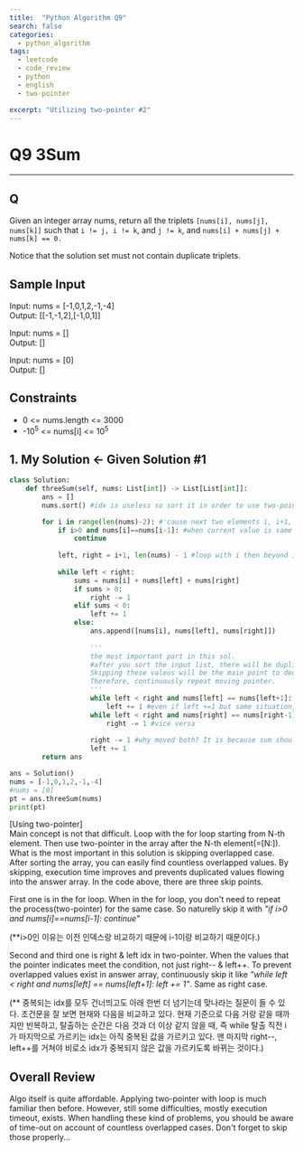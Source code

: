 ```yaml
---
title:  "Python Algorithm Q9"
search: false
categories: 
  - python_algorithm
tags:
  - leetcode
  - code_review
  - python
  - english
  - two-pointer

excerpt: "Utilizing two-pointer #2"
---
```


# Q9 3Sum
___

## Q
Given an integer array nums, return all the triplets ```[nums[i], nums[j], nums[k]]``` such that ```i != j, i != k```, and ```j != k```, and ```nums[i] + nums[j] + nums[k] == 0.```  
  
Notice that the solution set must not contain duplicate triplets.

## Sample Input

Input: nums = [-1,0,1,2,-1,-4]   
Output: [[-1,-1,2],[-1,0,1]]

Input: nums = []  
Output: []

Input: nums = [0]  
Output: []

## Constraints
- 0 <= nums.length <= 3000
- -10<sup>5</sup> <= nums[i] <= 10<sup>5</sup>

## 1. My Solution <- Given Solution #1
```py
class Solution:
    def threeSum(self, nums: List[int]) -> List[List[int]]:
        ans = []
        nums.sort() #idx is useless so sort it in order to use two-pointer + a

        for i in range(len(nums)-2): #'cause next two elements i, i+1, i+2
            if i>0 and nums[i]==nums[i-1]: #when current value is same as the previous one, skip it!
                continue
            
            left, right = i+1, len(nums) - 1 #loop with i then beyond i idx, two-pointer sol begins.
            
            while left < right:
                sums = nums[i] + nums[left] + nums[right]
                if sums > 0:
                    right -= 1
                elif sums < 0:
                    left += 1
                else:
                    ans.append([nums[i], nums[left], nums[right]])
                    
                    '''
                    the most important part in this sol.
                    #after you sort the input list, there will be duplicated values.
                    Skipping these valeus will be the main point to decrease the time.
                    Therefore, continuously repeat moving pointer.
                    '''
                    while left < right and nums[left] == nums[left+1]:
                        left += 1 #even if left +=1 but same situation, repeat it
                    while left < right and nums[right] == nums[right-1]:
                        right -= 1 #vice versa               
                    
                    right -= 1 #why moved both? It is because sum should be 0 anyway. only moving one pointer is meaningless. 
                    left += 1
        return ans

ans = Solution()
nums = [-1,0,1,2,-1,-4]
#nums = [0]
pt = ans.threeSum(nums)
print(pt)
```

[Using two-pointer]  
Main concept is not that difficult. Loop with the for loop starting from N-th element. Then use two-pointer in the array after the N-th element(=[N:]). What is the most important in this solution is skipping overlapped case. After sorting the array, you can easily find countless overlapped values. By skipping, execution time improves and prevents duplicated values flowing into the answer array. In the code above, there are three skip points.  

First one is in the for loop. When in the for loop, you don't need to repeat the process(two-pointer) for the same case. So naturelly skip it with _"if i>0 and nums[i]==nums[i-1]: continue"_

(**i>0인 이유는 이전 인덱스랑 비교하기 때문에 i-1이랑 비교하기 때문이다.)

Second and third one is right & left idx in two-pointer. When the values that the pointer indicates meet the condition, not just right-- & left++. To prevent overlapped values exist in answer array, continuously skip it like _"while left < right and nums[left] == nums[left+1]: left += 1"_. Same as right case.

(** 중복되는 idx를 모두 건너띄고도 아래 한번 더 넘기는데 맞나라는 질문이 들 수 있다. 조건문을 잘 보면 현재와 다음을 비교하고 있다. 현재 기준으로 다음 거랑 같을 때까지만 반복하고, 탈출하는 순간은 다음 것과 더 이상 같지 않을 때, 즉 while 탈출 직전 i가 마지막으로 가르키는 idx는 아직 중복된 값을 가르키고 있다. 맨 마지막 right--, left++를 거쳐야 비로소 idx가 중복되지 않은 값을 가르키도록 바뀌는 것이다.)

## Overall Review
Algo itself is quite affordable. Applying two-pointer with loop is much familiar then before. However, still some difficulties, mostly execution timeout, exists. When handling these kind of problems, you should be aware of time-out on account of countless overlapped cases. Don't forget to skip those properly...